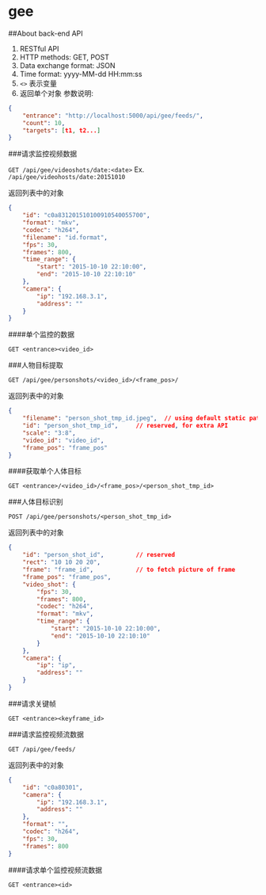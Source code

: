 gee
===

##About back-end API

1. RESTful API
2. HTTP methods: GET, POST
3. Data exchange format: JSON
4. Time format: yyyy-MM-dd HH:mm:ss
5. `<>` 表示变量
5. 返回单个对象
参数说明:
```json
{
    "entrance": "http://localhost:5000/api/gee/feeds/",
    "count": 10,
    "targets": [t1, t2...]
}
```

###请求监控视频数据

`GET /api/gee/videoshots/date:<date>`
Ex. `/api/gee/videohosts/date:20151010`

返回列表中的对象
```json
{
    "id": "c0a831201510100910540055700",
    "format": "mkv",
    "codec": "h264",
    "filename": "id.format",
    "fps": 30,
    "frames": 800,
    "time_range": {
        "start": "2015-10-10 22:10:00",
        "end": "2015-10-10 22:10:10"
    },
    "camera": {
        "ip": "192.168.3.1",
        "address": ""
    }
}
```

####单个监控的数据

`GET <entrance><video_id>`

###人物目标提取

`GET /api/gee/personshots/<video_id>/<frame_pos>/`

返回列表中的对象
```json
{
    "filename": "person_shot_tmp_id.jpeg",  // using default static path
    "id": "person_shot_tmp_id",     // reserved, for extra API
    "scale": "3:8",
    "video_id": "video_id",
    "frame_pos": "frame_pos"
}
```

####获取单个人体目标

`GET <entrance>/<video_id>/<frame_pos>/<person_shot_tmp_id>`

###人体目标识别

`POST /api/gee/personshots/<person_shot_tmp_id>`

返回列表中的对象
```json
{
    "id": "person_shot_id",         // reserved
    "rect": "10 10 20 20",
    "frame": "frame_id",            // to fetch picture of frame 
    "frame_pos": "frame_pos",
    "video_shot": {
        "fps": 30,
        "frames": 800,
        "codec": "h264",
        "format": "mkv",
        "time_range": {
            "start": "2015-10-10 22:10:00",
            "end": "2015-10-10 22:10:10"
        }
    },
    "camera": {
        "ip": "ip",
        "address": ""
    }
}
```

###请求关键帧

`GET <entrance><keyframe_id>`

###请求监控视频流数据

`GET /api/gee/feeds/`

返回列表中的对象
```json
{
    "id": "c0a80301",
    "camera": {
        "ip": "192.168.3.1",
        "address": ""
    },
    "format": "",
    "codec": "h264",
    "fps": 30,
    "frames": 800
}
```

####请求单个监控视频流数据

`GET <entrance><id>`

